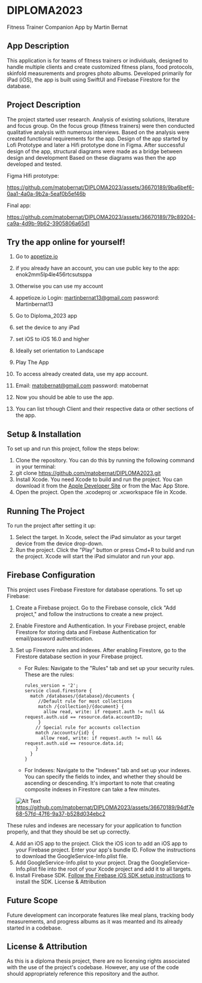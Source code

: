 # DIPLOMA2023
Fitness Trainer Companion App by Martin Bernat

## App Description
This application is for teams of fitness trainers or individuals,  designed to handle multiple clients and create customized fitness plans, food protocols, skinfold measurements and progres photo albums. Developed primarily for iPad (iOS), the app is built using SwiftUI and Firebase Firestore for the database.

## Project Description
The project started user research. Analysis of existing solutions, literature and focus group.
On the focus group (fitness trainers) were then conducted qualitative analysis with numerous interviews.
Based on the analysis were created functional requirements for the app.
Design of the app started by Lofi Prototype and later a Hifi prototype done in Figma. 
After successful design of the app, structural diagrams were made as a bridge between design and development
Based on these diagrams was then the app developed and tested. 






Figma Hifi prototype:

https://github.com/matobernat/DIPLOMA2023/assets/36670189/9ba6bef6-0aa1-4a0a-9b2a-5eaf0b5ef46b


Final app:

https://github.com/matobernat/DIPLOMA2023/assets/36670189/79c89204-ca9a-4d9b-9b62-3905806a65d1






## Try the app online for yourself!

1. Go to [appetize.io ](https://appetize.io)
2. if you already have an account, you can use public key to the app: enok2mm5lp4le456rtcsutsppa


3. Otherwise you can use my account
4. appetioze.io Login: martinbernat13@gmail.com password: Martinbernat13
5. Go to Diploma_2023 app
6. set the device to any iPad
7. set iOS to iOS 16.0 and higher
8. Ideally set orientation to Landscape
9. Play The App
10. To access already created data, use my app account.
11. Email: matobernat@gmail.com password: matobernat
12. Now you should be able to use the app.
13. You can list trhough Client and their respective data or other sections of the app.






## Setup & Installation
To set up and run this project, follow the steps below:

1. Clone the repository. You can do this by running the following command in your terminal:
2. git clone https://github.com/matobernat/DIPLOMA2023.git
4. Install Xcode. You need Xcode to build and run the project. You can download it from the [Apple Developer Site](https://developer.apple.com/xcode/) or from the Mac App Store.
5. Open the project. Open the .xcodeproj or .xcworkspace file in Xcode.

## Running The Project
To run the project after setting it up:

1. Select the target. In Xcode, select the iPad simulator as your target device from the device drop-down.
2. Run the project. Click the "Play" button or press Cmd+R to build and run the project. Xcode will start the iPad simulator and run your app.

## Firebase Configuration
This project uses Firebase Firestore for database operations. To set up Firebase:

1. Create a Firebase project. Go to the Firebase console, click "Add project," and follow the instructions to create a new project.
2. Enable Firestore and Authentication. In your Firebase project, enable Firestore for storing data and Firebase Authentication for email/password authentication.


4. Set up Firestore rules and indexes. After enabling Firestore, go to the Firestore database section in your Firebase project.

    * For Rules: Navigate to the "Rules" tab and set up your security rules. These are the rules:
    
      ```
      rules_version = '2';
      service cloud.firestore {
        match /databases/{database}/documents {
           //Default rule for most collections
           match /{collection}/{document} {
             allow read, write: if request.auth != null && request.auth.uid == resource.data.accountID;
           }
          // Special rule for accounts collection
          match /accounts/{id} {
            allow read, write: if request.auth != null && request.auth.uid == resource.data.id;
          }
        }
      }
      ```
    
    
   * For Indexes: Navigate to the "Indexes" tab and set up your indexes. You can specify the fields to index, and whether they should be ascending or descending. It's important to note that creating composite indexes in Firestore can take a few minutes.
   
   ![Alt Text](https://github.com/matobernat/DIPLOMA2023/assets/36670189/94df7e68-57fd-47f6-9a37-b528d034ebc2)
   https://github.com/matobernat/DIPLOMA2023/assets/36670189/94df7e68-57fd-47f6-9a37-b528d034ebc2
   
    

These rules and indexes are necessary for your application to function properly, and that they should be set up correctly.




4. Add an iOS app to the project. Click the iOS icon to add an iOS app to your Firebase project. Enter your app's bundle ID. Follow the instructions to download the GoogleService-Info.plist file.
5. Add GoogleService-Info.plist to your project. Drag the GoogleService-Info.plist file into the root of your Xcode project and add it to all targets.
6. Install Firebase SDK. [Follow the Firebase iOS SDK setup instructions](https://firebase.google.com/docs/ios/setup) to install the SDK.
License & Attribution



## Future Scope
Future development can incorporate features like meal plans, tracking body measurements, and progress albums as it was meanted and its already started in a codebase. 

## License & Attribution
As this is a diploma thesis project, there are no licensing rights associated with the use of the project's codebase. However, any use of the code should appropriately reference this repository and the author.
